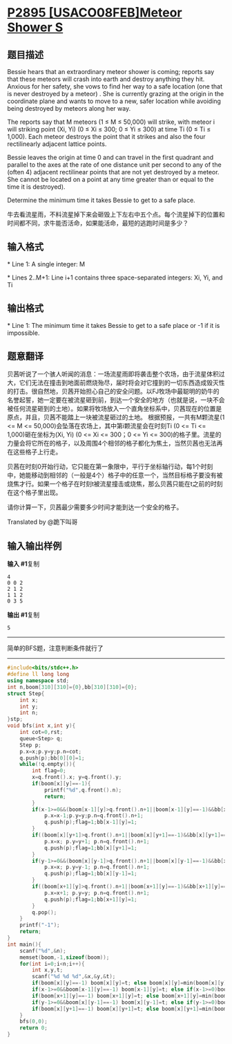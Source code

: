 

# [P2895 [USACO08FEB]Meteor Shower S](https://www.luogu.com.cn/problem/P2895)

## 题目描述

Bessie hears that an extraordinary meteor shower is coming; reports say that these meteors will crash into earth and destroy anything they hit. Anxious for her safety, she vows to find her way to a safe location (one that is never destroyed by a meteor) . She is currently grazing at the origin in the coordinate plane and wants to move to a new, safer location while avoiding being destroyed by meteors along her way.

The reports say that M meteors (1 ≤ M ≤ 50,000) will strike, with meteor i will striking point (Xi, Yi) (0 ≤ Xi ≤ 300; 0 ≤ Yi ≤ 300) at time Ti (0 ≤ Ti ≤ 1,000). Each meteor destroys the point that it strikes and also the four rectilinearly adjacent lattice points.

Bessie leaves the origin at time 0 and can travel in the first quadrant and parallel to the axes at the rate of one distance unit per second to any of the (often 4) adjacent rectilinear points that are not yet destroyed by a meteor. She cannot be located on a point at any time greater than or equal to the time it is destroyed).

Determine the minimum time it takes Bessie to get to a safe place.

牛去看流星雨，不料流星掉下来会砸毁上下左右中五个点。每个流星掉下的位置和时间都不同，求牛能否活命，如果能活命，最短的逃跑时间是多少？

## 输入格式

\* Line 1: A single integer: M

\* Lines 2..M+1: Line i+1 contains three space-separated integers: Xi, Yi, and Ti

## 输出格式

\* Line 1: The minimum time it takes Bessie to get to a safe place or -1 if it is impossible.

## 题意翻译

贝茜听说了一个骇人听闻的消息：一场流星雨即将袭击整个农场，由于流星体积过大，它们无法在撞击到地面前燃烧殆尽，届时将会对它撞到的一切东西造成毁灭性的打击。很自然地，贝茜开始担心自己的安全问题。以FJ牧场中最聪明的奶牛的名誉起誓，她一定要在被流星砸到前，到达一个安全的地方（也就是说，一块不会被任何流星砸到的土地）。如果将牧场放入一个直角坐标系中，贝茜现在的位置是原点，并且，贝茜不能踏上一块被流星砸过的土地。 根据预报，一共有M颗流星(1 <= M <= 50,000)会坠落在农场上，其中第i颗流星会在时刻Ti (0 <= Ti <= 1,000)砸在坐标为(Xi, Yi) (0 <= Xi <= 300；0 <= Yi <= 300)的格子里。流星的力量会将它所在的格子，以及周围4个相邻的格子都化为焦土，当然贝茜也无法再在这些格子上行走。

贝茜在时刻0开始行动，它只能在第一象限中，平行于坐标轴行动，每1个时刻中，她能移动到相邻的（一般是4个）格子中的任意一个，当然目标格子要没有被烧焦才行。如果一个格子在时刻t被流星撞击或烧焦，那么贝茜只能在t之前的时刻在这个格子里出现。

请你计算一下，贝茜最少需要多少时间才能到达一个安全的格子。

Translated by @跪下叫哥

## 输入输出样例

**输入 #1**复制

```
4
0 0 2
2 1 2
1 1 2
0 3 5
```

**输出 #1**复制

```
5
```



***

简单的BFS题，注意判断条件就行了

***



```c++
#include<bits/stdc++.h>
#define ll long long
using namespace std;
int n,boom[310][310]={0},bb[310][310]={0};
struct Step{
	int x;
	int y;
	int n;
}stp;
void bfs(int x,int y){
	int cot=0,rst;
	queue<Step> q; 
	Step p;
	p.x=x;p.y=y;p.n=cot;
	q.push(p);bb[0][0]=1;
	while(!q.empty()){
		int flag=0;
		x=q.front().x; y=q.front().y;
		if(boom[x][y]==-1){
			printf("%d",q.front().n);
			return;
		}
		if(x-1>=0&&(boom[x-1][y]>q.front().n+1||boom[x-1][y]==-1)&&bb[x-1][y]==0){
			p.x=x-1;p.y=y;p.n=q.front().n+1;
			q.push(p);flag=1;bb[x-1][y]=1;
		}
		if((boom[x][y+1]>q.front().n+1||boom[x][y+1]==-1)&&bb[x][y+1]==0){
			p.x=x; p.y=y+1; p.n=q.front().n+1;
			q.push(p);flag=1;bb[x][y+1]=1;
		}
		if(y-1>=0&&(boom[x][y-1]>q.front().n+1||boom[x][y-1]==-1)&&bb[x][y-1]==0){
			p.x=x; p.y=y-1; p.n=q.front().n+1;
			q.push(p);flag=1;bb[x][y-1]=1;
		}
		if((boom[x+1][y]>q.front().n+1||boom[x+1][y]==-1)&&bb[x+1][y]==0){
			p.x=x+1; p.y=y; p.n=q.front().n+1;
			q.push(p);flag=1;bb[x+1][y]=1;
		}
		q.pop();
	}
	printf("-1");
	return;
}
int main(){
	scanf("%d",&n); 
	memset(boom,-1,sizeof(boom));
	for(int i=0;i<n;i++){
		int x,y,t;
		scanf("%d %d %d",&x,&y,&t);
		if(boom[x][y]==-1) boom[x][y]=t; else boom[x][y]=min(boom[x][y],t);
		if(x-1>=0&&boom[x-1][y]==-1) boom[x-1][y]=t; else if(x-1>=0)boom[x-1][y]=min(boom[x-1][y],t);
		if(boom[x+1][y]==-1) boom[x+1][y]=t; else boom[x+1][y]=min(boom[x+1][y],t);
		if(y-1>=0&&boom[x][y-1]==-1) boom[x][y-1]=t; else if(y-1>=0)boom[x][y-1]=min(boom[x][y-1],t);
		if(boom[x][y+1]==-1) boom[x][y+1]=t; else boom[x][y+1]=min(boom[x][y+1],t);
	}
	bfs(0,0);
    return 0;
}
```

